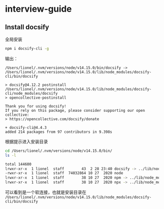 # interview-guide

## Install docsify

全局安装

```bash
npm i docsify-cli -g
```

输出：

```
/Users/lionel/.nvm/versions/node/v14.15.0/bin/docsify -> /Users/lionel/.nvm/versions/node/v14.15.0/lib/node_modules/docsify-cli/bin/docsify

> docsify@4.12.2 postinstall /Users/lionel/.nvm/versions/node/v14.15.0/lib/node_modules/docsify-cli/node_modules/docsify
> opencollective-postinstall

Thank you for using docsify!
If you rely on this package, please consider supporting our open collective:
> https://opencollective.com/docsify/donate

+ docsify-cli@4.4.3
added 214 packages from 97 contributors in 9.398s
```

根据提示进入安装目录
```bash
cd /Users/lionel/.nvm/versions/node/v14.15.0/bin/
ls -l
```

```bash
total 144600
lrwxr-xr-x  1 lionel  staff        43  2 28 23:40 docsify -> ../lib/node_modules/docsify-cli/bin/docsify
-rwxr-xr-x  1 lionel  staff  74032864 10 27  2020 node
lrwxr-xr-x  1 lionel  staff        38 10 27  2020 npm -> ../lib/node_modules/npm/bin/npm-cli.js
lrwxr-xr-x  1 lionel  staff        38 10 27  2020 npx -> ../lib/node_modules/npm/bin/npx-cli.js
```

可以看到是一个软连接，也就是安装目录在
`/Users/lionel/.nvm/versions/node/v14.15.0/lib/node_modules/docsify-cli/bin/docsify`